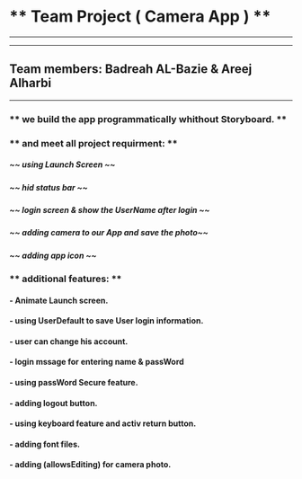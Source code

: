 # ** Team Project ( Camera App ) **  

***
***

## Team members: Badreah AL-Bazie & Areej Alharbi

***

### ** we build the app programmatically whithout Storyboard. **
### ** and meet all project requirment: **
##### ~~ using Launch Screen ~~
##### ~~ hid status bar ~~
##### ~~ login screen & show the UserName after login ~~
##### ~~ adding camera to our App and save the photo~~
##### ~~ adding app icon ~~


### ** additional features: **

#### - Animate Launch screen.
#### - using UserDefault to save User login information.
#### - user can change his account.
#### - login mssage for entering name & passWord
#### - using passWord Secure feature.
#### - adding logout button.
#### - using keyboard feature and activ return button.
#### - adding font files. 
#### - adding (allowsEditing) for camera photo.








